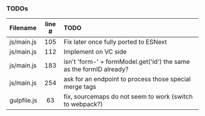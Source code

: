 ### TODOs
| Filename | line # | TODO
|:------|:------:|:------
| js/main.js | 105 | Fix later once fully ported to ESNext
| js/main.js | 112 | Implement on VC side
| js/main.js | 183 | isn't 'form-' + formModel.get('id') the same as the formID already?
| js/main.js | 254 | ask for an endpoint to process those special merge tags
| gulpfile.js | 63 | fix, sourcemaps do not seem to work (switch to webpack?)
